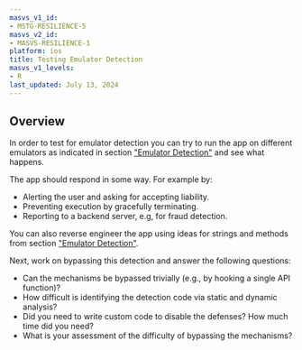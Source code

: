 ```yaml
---
masvs_v1_id:
- MSTG-RESILIENCE-5
masvs_v2_id:
- MASVS-RESILIENCE-1
platform: ios
title: Testing Emulator Detection
masvs_v1_levels:
- R
last_updated: July 13, 2024
---
```


## Overview

In order to test for emulator detection you can try to run the app on different emulators as indicated in section ["Emulator Detection"](../../../0x06j-Testing-Resiliency-Against-Reverse-Engineering.md#emulator-detection) and see what happens.

The app should respond in some way. For example by:

- Alerting the user and asking for accepting liability.
- Preventing execution by gracefully terminating.
- Reporting to a backend server, e.g, for fraud detection.

You can also reverse engineer the app using ideas for strings and methods from section ["Emulator Detection"](../../../0x06j-Testing-Resiliency-Against-Reverse-Engineering.md#emulator-detection).

Next, work on bypassing this detection and answer the following questions:

- Can the mechanisms be bypassed trivially (e.g., by hooking a single API function)?
- How difficult is identifying the detection code via static and dynamic analysis?
- Did you need to write custom code to disable the defenses? How much time did you need?
- What is your assessment of the difficulty of bypassing the mechanisms?
